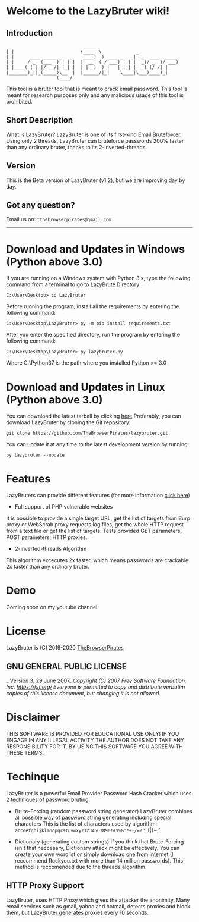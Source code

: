# Welcome to the LazyBruter wiki!

## Introduction
     _                           ______                                
	| |                         (____  \             _               
	| |      ____ _____ _   _    ____)  ) ____ _   _| |_  ____  ____ 
	| |     / _  (___  ) | | |  |  __  ( / ___) | | |  _)/ _  )/ ___)
	| |____( ( | |/ __/| |_| |  | |__)  ) |   | |_| | |_( (/ /| |      
	|_______)_||_(_____)\__  |  |______/|_|    \____|\___)____)_|  
	                   (____/                                     
					
This tool is a bruter tool that is meant to crack email password. 
This tool is meant for research purposes only and any malicious usage of this tool is prohibited.

## Short Description
What is LazyBruter? LazyBruter is one of its first-kind Email Bruteforcer. Using only 2 threads, LazyBruter can bruteforce passwords 200% faster than any ordinary bruter, thanks to its 2-inverted-threads.

## Version
This is the Beta version of LazyBruter (v1.2), but we are improving day by day.

## Got any question?
Email us on: `tthebrowserpirates@gmail.com`
***

# Download and Updates in Windows (Python above 3.0)

If you are running on a Windows system with Python 3.x, type the following command from a terminal to go to LazyBrute Directory:

`C:\User\Desktop> cd LazyBruter`

Before running the program, install all the requirements by entering the following command:

`C:\User\Desktop\LazyBruter> py -m pip install requirements.txt`

After you enter the specified directory, run the program by entering the following command:

`C:\User\Desktop\LazyBruter> py lazybruter.py`

Where C:\Python37 is the path where you installed Python >= 3.0



# Download and Updates in Linux (Python above 3.0)

You can download the latest tarball by clicking [here](https://github.com/TheBrowserPirates/lazybruter.git)
Preferably, you can download LazyBruter by cloning the Git repository:

`git clone https://github.com/TheBrowserPirates/lazybruter.git`

You can update it at any time to the latest development version by running:

`py lazybruter --update`

# Features
LazyBruters can provide different features (for more information [click here](https://github.com/TheBrowserPirates/lazybruter/wiki/Technique))


* Full support of PHP vulnerable websites

It is possible to provide a single target URL, get the list of targets from Burp proxy or WebScrab proxy requests log files, get the whole HTTP request from a text file or get the list of targets. Tests provided GET parameters, POST parameters, HTTP proxies.

* 2-inverted-threads Algorithm

This algorithm excecutes 2x faster, which means passwords are crackable 2x faster than any ordinary bruter.

# Demo
Coming soon on my youtube channel.

# License

LazyBruter is (C) 2019-2020 [TheBrowserPirates](mailto:tthebrowserpirates@gmail.com)

## GNU GENERAL PUBLIC LICENSE

_ Version 3, 29 June 2007_
 _Copyright (C) 2007 Free Software Foundation, Inc. <https://fsf.org/>_
 _Everyone is permitted to copy and distribute verbatim copies_
 _of this license document, but changing it is not allowed._


# Disclaimer

THIS SOFTWARE IS PROVIDED FOR EDUCATIONAL USE ONLY!
IF YOU ENGAGE IN ANY ILLEGAL ACTIVITY THE AUTHOR DOES NOT TAKE ANY RESPONSIBILITY FOR IT.
BY USING THIS SOFTWARE YOU AGREE WITH THESE TERMS.

# Techinque
LazyBruter is a powerful Email Provider Password Hash Cracker which uses 2 techniques of password bruting.

* Brute-Forcing (random password string generator)
LazyBruter combines all possible way of password string generating including special characters
This is the list of characters used by algorithm: `abcdefghijklmnopqrstuvwxyz1234567890!#$%&'*+-/=?^_`{|}~;`

* Dictionary (generating custom strings)
If you think that Brute-Forcing isn't that neccesary, Dictionary attack might be effectively. You can create your own wordlist or simply download one from internet (I reccommend Rockyou.txt with more than 14 million passwords). This method is reccomended due to the threads algorithm.

## HTTP Proxy Support
LazyBruter, uses HTTP Proxy which gives the attacker the anonimity. Many email services such as gmail, yahoo and hotmail, detects proxies and block them, but LazyBruter generates proxies every 10 seconds.
